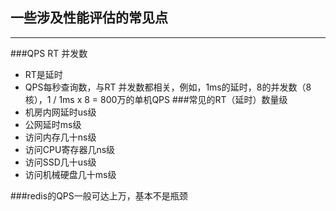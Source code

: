 ## 一些涉及性能评估的常见点
***
###QPS RT 并发数
* RT是延时
* QPS每秒查询数，与RT 并发数都相关，例如，1ms的延时，8的并发数（8核），1 / 1ms x 8 = 800万的单机QPS
###常见的RT（延时）数量级
* 机房内网延时us级
* 公网延时ms级 
* 访问内存几十ns级
* 访问CPU寄存器几ns级
* 访问SSD几十us级
* 访问机械硬盘几十ms级

###redis的QPS一般可达上万，基本不是瓶颈